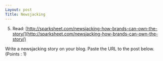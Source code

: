 ```yaml
---
Layout: post
Title: Newsjacking
---
```



5. Read:  [http://sparksheet.com/newsjacking-how-brands-can-own-the-story/](http://sparksheet.com/newsjacking-how-brands-can-own-the-story/) 

Write a newsjacking story on your blog. Paste the URL to the post below. (Points : 1)
